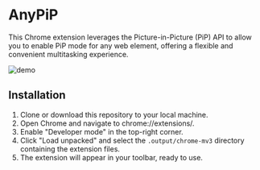 # AnyPiP

This Chrome extension leverages the Picture-in-Picture (PiP) API to allow you to enable PiP mode for any web element, offering a flexible and convenient multitasking experience.

![demo](https://github.com/user-attachments/assets/1d9d8720-6e8a-4eb8-99d3-4cfe137384e7)

## Installation

1. Clone or download this repository to your local machine.
2. Open Chrome and navigate to chrome://extensions/.
3. Enable "Developer mode" in the top-right corner.
4. Click "Load unpacked" and select the `.output/chrome-mv3` directory containing the extension files.
5. The extension will appear in your toolbar, ready to use.
